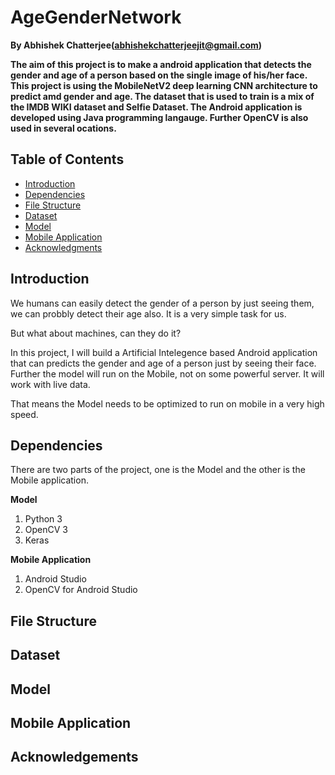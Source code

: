 # AgeGenderNetwork

**By Abhishek Chatterjee(abhishekchatterjeejit@gmail.com)**

**The aim of this project is to make a android application that detects the gender and age of a person based on the single image of his/her face. This project is using the MobileNetV2 deep learning CNN architecture to predict amd gender and age. The dataset that is used to train is a mix of the IMDB WIKI dataset and Selfie Dataset. The Android application is developed using Java programming langauge. Further OpenCV is also used in several ocations.**

## Table of Contents
- [Introduction](#introduction)
- [Dependencies](#dependencies)
- [File Structure](#file-structure)
- [Dataset](#dataset)
- [Model](#model)
- [Mobile Application](#mobile-application)
- [Acknowledgments](#acknowledgments)

## Introduction

We humans can easily detect the gender of a person by just seeing them, we can probbly detect their age also. It is a very simple task for us. 

But what about machines, can they do it? 

In this project, I will build a Artificial Intelegence based Android application that can predicts the gender and age of a person just by seeing their face. Further the model will run on the Mobile, not on some powerful server. It will work with live data. 

That means the Model needs to be optimized to run on mobile in a very high speed.

## Dependencies

There are two parts of the project, one is the Model and the other is the Mobile application.

**Model**
  1. Python 3
  2. OpenCV 3
  3. Keras
  
**Mobile Application**
  1. Android Studio
  2. OpenCV for Android Studio

## File Structure

## Dataset

## Model

## Mobile Application

## Acknowledgements

